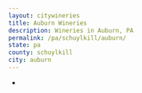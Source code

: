 ```yaml
---
layout: citywineries
title: Auburn Wineries
description: Wineries in Auburn, PA
permalink: /pa/schuylkill/auburn/
state: pa
county: schuylkill
city: auburn
---
```

-
